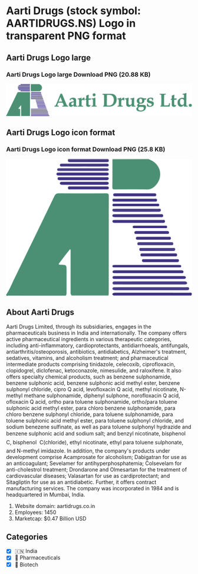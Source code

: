 # Aarti Drugs (stock symbol: AARTIDRUGS.NS) Logo in transparent PNG format

## Aarti Drugs Logo large

### Aarti Drugs Logo large Download PNG (20.88 KB)

![Aarti Drugs Logo large Download PNG (20.88 KB)](/img/orig/AARTIDRUGS.NS_BIG-7cbc2669.png)

## Aarti Drugs Logo icon format

### Aarti Drugs Logo icon format Download PNG (25.8 KB)

![Aarti Drugs Logo icon format Download PNG (25.8 KB)](/img/orig/AARTIDRUGS.NS-5f43ca9c.png)

## About Aarti Drugs

Aarti Drugs Limited, through its subsidiaries, engages in the pharmaceuticals business in India and internationally. The company offers active pharmaceutical ingredients in various therapeutic categories, including anti-inflammatory, cardioprotectants, antidiarrhoeals, antifungals, antiarthritis/osteoporosis, antibiotics, antidiabetics, Alzheimer's treatment, sedatives, vitamins, and alcoholism treatment; and pharmaceutical intermediate products comprising tinidazole, celecoxib, ciprofloxacin, clopidogrel, diclofenac, ketoconazole, nimesulide, and raloxifene. It also offers specialty chemical products, such as benzene sulphonamide, benzene sulphonic acid, benzene sulphonic acid methyl ester, benzene sulphonyl chloride, cipro Q acid, levofloxacin Q acid, methyl nicotinate, N-methyl methane sulphonamide, diphenyl sulphone, norofloxacin Q acid, ofloxacin Q acid, ortho para toluene sulphonamide, ortho/para toluene sulphonic acid methyl ester, para chloro benzene sulphonamide, para chloro benzene sulphonyl chloride, para toluene sulphonamide, para toluene sulphonic acid methyl ester, para toluene sulphonyl chloride, and sodium benezene sulfinate, as well as para toluene sulphonyl hydrazide and benzene sulphonic acid and sodium salt; and benzyl nicotinate, bisphenol  C, bisphenol  C(chloride), ethyl nicotinate, ethyl para toluene sulphonate, and N-methyl imidazole. In addition, the company's products under development comprise Acamprosate for alcoholism; Dabigatran for use as an anticoagulant; Sevelamer for antihyperphosphatemia; Colsevelam for anti-cholestrol treatment; Drondarone and Olmesartan for the treatment of cardiovascular diseases; Valasartan for use as cardiprotectant; and Sitagliptin for use as an antidiabetic. Further, it offers contract manufacturing services. The company was incorporated in 1984 and is headquartered in Mumbai, India.

1. Website domain: aartidrugs.co.in
2. Employees: 1450
3. Marketcap: $0.47 Billion USD


## Categories
- [x] 🇮🇳 India
- [x] 💊 Pharmaceuticals
- [x] 🧬 Biotech
